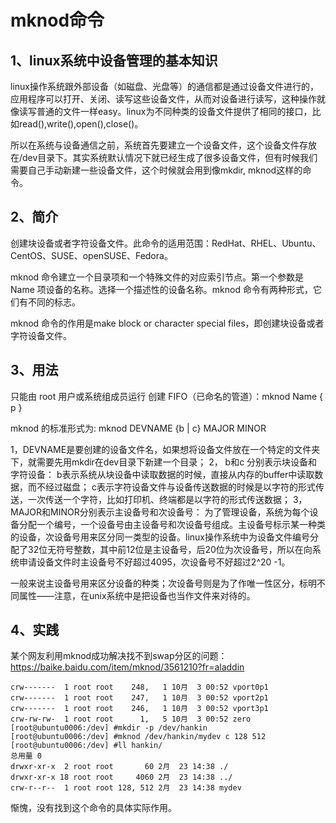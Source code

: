 # mknod命令

## 1、linux系统中设备管理的基本知识
linux操作系统跟外部设备（如磁盘、光盘等）的通信都是通过设备文件进行的，应用程序可以打开、关闭、读写这些设备文件，从而对设备进行读写，这种操作就像读写普通的文件一样easy。linux为不同种类的设备文件提供了相同的接口，比如read(),write(),open(),close()。

所以在系统与设备通信之前，系统首先要建立一个设备文件，这个设备文件存放在/dev目录下。其实系统默认情况下就已经生成了很多设备文件，但有时候我们需要自己手动新建一些设备文件，这个时候就会用到像mkdir, mknod这样的命令。

## 2、简介
创建块设备或者字符设备文件。此命令的适用范围：RedHat、RHEL、Ubuntu、CentOS、SUSE、openSUSE、Fedora。

mknod 命令建立一个目录项和一个特殊文件的对应索引节点。第一个参数是 Name 项设备的名称。选择一个描述性的设备名称。mknod 命令有两种形式，它们有不同的标志。

mknod 命令的作用是make block or character special files，即创建块设备或者字符设备文件。

## 3、用法
只能由 root 用户或系统组成员运行
创建 FIFO（已命名的管道）：mknod Name { p }

mknod 的标准形式为: mknod DEVNAME {b | c}  MAJOR  MINOR

1，DEVNAME是要创建的设备文件名，如果想将设备文件放在一个特定的文件夹下，就需要先用mkdir在dev目录下新建一个目录；
2， b和c 分别表示块设备和字符设备：
    b表示系统从块设备中读取数据的时候，直接从内存的buffer中读取数据，而不经过磁盘；
    c表示字符设备文件与设备传送数据的时候是以字符的形式传送，一次传送一个字符，比如打印机、终端都是以字符的形式传送数据；
3，MAJOR和MINOR分别表示主设备号和次设备号：
为了管理设备，系统为每个设备分配一个编号，一个设备号由主设备号和次设备号组成。主设备号标示某一种类的设备，次设备号用来区分同一类型的设备。linux操作系统中为设备文件编号分配了32位无符号整数，其中前12位是主设备号，后20位为次设备号，所以在向系统申请设备文件时主设备号不好超过4095，次设备号不好超过2^20 -1。

一般来说主设备号用来区分设备的种类；次设备号则是为了作唯一性区分，标明不同属性——注意，在unix系统中是把设备也当作文件来对待的。

## 4、实践
某个网友利用mknod成功解决找不到swap分区的问题：https://baike.baidu.com/item/mknod/3561210?fr=aladdin

```
crw-------  1 root root    248,   1 10月  3 00:52 vport0p1
crw-------  1 root root    247,   1 10月  3 00:52 vport2p1
crw-------  1 root root    246,   1 10月  3 00:52 vport3p1
crw-rw-rw-  1 root root      1,   5 10月  3 00:52 zero
[root@ubuntu0006:/dev] #mkdir -p /dev/hankin
[root@ubuntu0006:/dev] #mknod /dev/hankin/mydev c 128 512
[root@ubuntu0006:/dev] #ll hankin/
总用量 0
drwxr-xr-x  2 root root       60 2月  23 14:38 ./
drwxr-xr-x 18 root root     4060 2月  23 14:38 ../
crw-r--r--  1 root root 128, 512 2月  23 14:38 mydev
```

惭愧，没有找到这个命令的具体实际作用。


